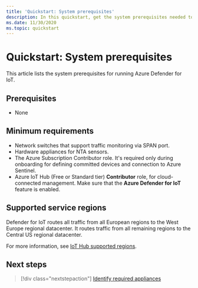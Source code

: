 ```yaml
---
title: 'Quickstart: System prerequisites'
description: In this quickstart, get the system prerequisites needed to run Azure Defender for IoT.
ms.date: 11/30/2020
ms.topic: quickstart
---
```


# Quickstart: System prerequisites

This article lists the system prerequisites for running Azure Defender for IoT.

## Prerequisites

- None

## Minimum requirements

- Network switches that support traffic monitoring via SPAN port.
- Hardware appliances for NTA sensors.
- The Azure Subscription Contributor role. It's required only during onboarding for defining committed devices and connection to Azure Sentinel.
- Azure IoT Hub (Free or Standard tier) **Contributor** role, for cloud-connected management. Make sure that the **Azure Defender for IoT** feature is enabled.

## Supported service regions

Defender for IoT routes all traffic from all European regions to the West Europe regional datacenter. It routes traffic from all remaining regions to the Central US regional datacenter.

For more information, see [IoT Hub supported regions](https://azure.microsoft.com/global-infrastructure/services/?products=iot-hub).

## Next steps

> [!div class="nextstepaction"]
> [Identify required appliances](how-to-identify-required-appliances.md)

